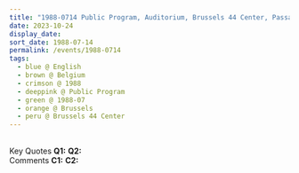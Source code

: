 ```yaml
---
title: "1988-0714 Public Program, Auditorium, Brussels 44 Center, Passage 44, Kruidtuinlaan 44, Brussels, Belgium"
date: 2023-10-24
display_date: 
sort_date: 1988-07-14
permalink: /events/1988-0714
tags:
  - blue @ English
  - brown @ Belgium
  - crimson @ 1988
  - deeppink @ Public Program
  - green @ 1988-07
  - orange @ Brussels
  - peru @ Brussels 44 Center
---
```


<br>

<wave-list>
  <list-title color="DarkSeaGreen" width="55">Key Quotes</list-title>
  <list-item color="BlanchedAlmond" width="280"><b>Q1:</b> <i></i></list-item>
  <list-item color="Lavender" width="280"><b>Q2:</b> <i></i></list-item>
</wave-list>

<br>

<wave-list>
  <list-title color="DarkSeaGreen" width="55">Comments</list-title>
  <list-item color="BlanchedAlmond" width="280"><b>C1:</b> <i></i></list-item>
  <list-item color="Lavender" width="280"><b>C2:</b> <i></i></list-item>
</wave-list>